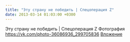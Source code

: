 ```yaml
---
title: "Эту страну не победить | Cпецоперация Z"
date: 2013-03-14 01:03:00 +0300
---
```


Эту страну не победить | Cпецоперация Z
Фотография
<a class="vk-attach" href="https://vk.com/photo-36086936_299705836">https://vk.com/photo-36086936_299705836</a>
<a class="vk-attach" href="https://vk.com/photo-36086936_299705836">Вложение</a>

